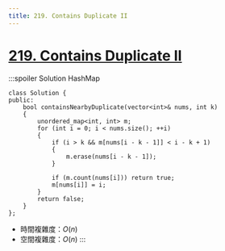 ```yaml
---
title: 219. Contains Duplicate II
---
```


# [219\. Contains Duplicate II](https://leetcode.com/problems/contains-duplicate-ii/)

:::spoiler Solution HashMap
```cpp=
class Solution {
public:
    bool containsNearbyDuplicate(vector<int>& nums, int k)
    {
        unordered_map<int, int> m;
        for (int i = 0; i < nums.size(); ++i)
        {
            if (i > k && m[nums[i - k - 1]] < i - k + 1)
            {
                m.erase(nums[i - k - 1]);
            }

            if (m.count(nums[i])) return true;
            m[nums[i]] = i;
        }
        return false;
    }
};
```
- 時間複雜度：$O(n)$
- 空間複雜度：$O(n)$
:::
